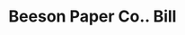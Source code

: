 ---
doi: 10.7916/D8698FPC
date_other: '1890'
date_other_textual: 1890-1899
form: printed ephemera
genre:
- Invoices
name:
- Beeson Paper Co.
object_in_context_url: https://biggert.cul.columbia.edu/items/view/ave_biggert_01464
subject_hierarchical_geographic:
- Pittsburgh, Pennsylvania, United States
subject_name:
- Beeson Paper Co.
title: Beeson Paper Co.. Bill
sort_title: Beeson Paper Co.. Bill
call_number: ave_biggert_01464
coordinates:
- 40.439722222222215,-79.97638888888889
pid: ave_biggert_01464
identifiers: ave_biggert_01464
canvas_id: ldpd:396725
permalink: "/items/ave_biggert_01464/"
layout: iiif-image-page
---